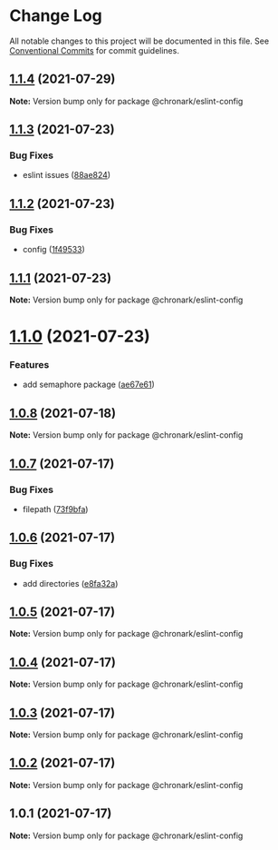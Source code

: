 # Change Log

All notable changes to this project will be documented in this file.
See [Conventional Commits](https://conventionalcommits.org) for commit guidelines.

## [1.1.4](https://github.com/chronark/shared/compare/@chronark/eslint-config@1.1.3...@chronark/eslint-config@1.1.4) (2021-07-29)

**Note:** Version bump only for package @chronark/eslint-config





## [1.1.3](https://github.com/chronark/shared/compare/@chronark/eslint-config@1.1.2...@chronark/eslint-config@1.1.3) (2021-07-23)


### Bug Fixes

* eslint issues ([88ae824](https://github.com/chronark/shared/commit/88ae824dc368f0bc4eee30f0ce7395d7de25cf76))





## [1.1.2](https://github.com/chronark/shared/compare/@chronark/eslint-config@1.1.1...@chronark/eslint-config@1.1.2) (2021-07-23)

### Bug Fixes

- config ([1f49533](https://github.com/chronark/shared/commit/1f49533208af2138500d4e485520904d6432169b))

## [1.1.1](https://github.com/chronark/shared/compare/@chronark/eslint-config@1.1.0...@chronark/eslint-config@1.1.1) (2021-07-23)

**Note:** Version bump only for package @chronark/eslint-config

# [1.1.0](https://github.com/chronark/shared/compare/@chronark/eslint-config@1.0.8...@chronark/eslint-config@1.1.0) (2021-07-23)

### Features

- add semaphore package ([ae67e61](https://github.com/chronark/shared/commit/ae67e616e69cfe45467f71a0329f8ae020d53b21))

## [1.0.8](https://github.com/chronark/shared/compare/@chronark/eslint-config@1.0.7...@chronark/eslint-config@1.0.8) (2021-07-18)

**Note:** Version bump only for package @chronark/eslint-config

## [1.0.7](https://github.com/chronark/shared/compare/@chronark/eslint-config@1.0.6...@chronark/eslint-config@1.0.7) (2021-07-17)

### Bug Fixes

- filepath ([73f9bfa](https://github.com/chronark/shared/commit/73f9bfac7eedf5a66ada2a1d34358b297000a529))

## [1.0.6](https://github.com/chronark/shared/compare/@chronark/eslint-config@1.0.5...@chronark/eslint-config@1.0.6) (2021-07-17)

### Bug Fixes

- add directories ([e8fa32a](https://github.com/chronark/shared/commit/e8fa32a9a5d76ab28cb5742a026df1f0ecbb7153))

## [1.0.5](https://github.com/chronark/shared/compare/@chronark/eslint-config@1.0.4...@chronark/eslint-config@1.0.5) (2021-07-17)

**Note:** Version bump only for package @chronark/eslint-config

## [1.0.4](https://github.com/chronark/shared/compare/@chronark/eslint-config@1.0.3...@chronark/eslint-config@1.0.4) (2021-07-17)

**Note:** Version bump only for package @chronark/eslint-config

## [1.0.3](https://github.com/chronark/shared/compare/@chronark/eslint-config@1.0.1...@chronark/eslint-config@1.0.3) (2021-07-17)

**Note:** Version bump only for package @chronark/eslint-config

## [1.0.2](https://github.com/chronark/shared/compare/@chronark/eslint-config@1.0.1...@chronark/eslint-config@1.0.2) (2021-07-17)

**Note:** Version bump only for package @chronark/eslint-config

## 1.0.1 (2021-07-17)

**Note:** Version bump only for package @chronark/eslint-config

